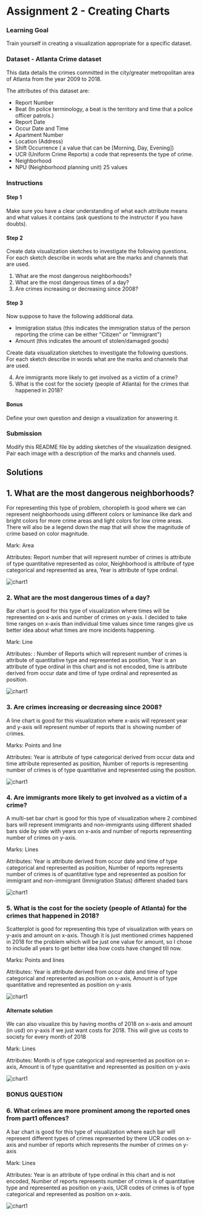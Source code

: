 ﻿# Assignment 2 - Creating Charts

### Learning Goal
Train yourself in creating a visualization appropriate for a specific dataset.

### Dataset - Atlanta Crime dataset

This data details the crimes committed in the city/greater metropolitan area of Atlanta from the year 2009 to 2018.

The attributes of this dataset are: 

- Report Number
- Beat (In police terminology, a beat is the territory and time that a police officer patrols.)
- Report Date
- Occur Date and Time
- Apartment Number
- Location (Address)
- Shift Occurrence ( a value that can be [Morning, Day, Evening])
- UCR (Uniform Crime Reports) a code that represents the type of crime.
- Neighborhood
- NPU (Neighborhood planning unit) 25 values



### Instructions

#### Step 1

Make sure you have a clear understanding of what each attribute means and what values it contains (ask questions to the instructor if you have doubts).

#### Step 2

Create data visualization sketches to investigate the following questions. For each sketch describe in words what are the marks and channels that are used.

1. What are the most dangerous neighborhoods?
2. What are the most dangerous times of a day?
3. Are crimes increasing or decreasing since 2008?


#### Step 3

Now suppose to have the following additional data.

- Immigration status (this indicates the immigration status of the person reporting the crime can be either "Citizen" or "Immigrant")
- Amount (this indicates the amount of stolen/damaged goods)


Create data visualization sketches to investigate the following questions. For each sketch describe in words what are the marks and channels that are used.

4. Are immigrants more likely to get involved as a victim of a crime?
5. What is the cost for the society (people of Atlanta) for the crimes that happened in 2018?

#### Bonus

Define your own question and design a visualization for answering it.


### Submission

Modify this README file by adding sketches of the visualization designed. Pair each image with a description of the marks and channels used.

## Solutions


## 1. What are the most dangerous neighborhoods?

For representing this type of problem, choropleth is good where we can represent neighborhoods using different colors or luminance like dark and bright colors for more crime areas and light colors for low crime areas. There will also be a legend down the map that will show the magnitude of crime based on color magnitude.

Mark: Area

Attributes: Report number that will represent number of crimes is attribute of type quantitative represented as color, Neighborhood is attribute of type categorical and represented as area, Year is attribute of type ordinal. 


  ![chart1](images/1a.jpg)




### 2. What are the most dangerous times of a day?

Bar chart is good for this type of visualization where times will be represented on x-axis and number of crimes on y-axis. I decided to take time ranges on x-axis than individual time values since time ranges give us better idea about what times are more incidents happening.

Mark: Line 

Attributes: : Number of Reports which will represent number of crimes is attribute of quantitative type and represented as position, Year is an attribute of type ordinal in this chart and is not encoded, time is attribute derived from occur date and time of type ordinal and represented as position.


  ![chart1](images/2b.jpg)





### 3. Are crimes increasing or decreasing since 2008?

A line chart is good for this visualization where x-axis will represent year and y-axis will represent number of reports that is showing number of crimes.

Marks: Points and line 

Attributes: Year is attribute of type categorical derived from occur data and time attribute represented as position, Number of reports is representing number of crimes is of type quantitative and represented using the position.


  ![chart1](images/3.jpg)




### 4. Are immigrants more likely to get involved as a victim of a crime?

A multi-set bar chart is good for this type of visualization where 2 combined bars will represent immigrants and non-immigrants using different shaded bars side by side with years on x-axis and number of reports representing number of crimes on y-axis.

Marks: Lines

Attributes: Year is attribute derived from occur date and time of type categorical and represented as position, Number of reports represents number of crimes is of quantitative type and represented as position for immigrant and non-immigrant (Immigration Status) different shaded bars

![chart1](images/4.jpg)




### 5. What is the cost for the society (people of Atlanta) for the crimes that happened in 2018?

Scatterplot is good for representing this type of visualization with years on y-axis and amount on x-axis. Though it is just mentioned crimes happened in 2018 for the problem which will be just one value for amount, so I chose to include all years to get better idea how costs have changed till now.

Marks: Points and lines

Attributes: Year is attribute derived from occur date and time of type categorical and represented as position on x-axis, Amount is of type quantitative and represented as position on y-axis


![chart1](images/5a.jpg)



#### Alternate solution
We can also visualize this by having months of 2018 on x-axis and amount (in usd) on y-axis if we just want costs for 2018. This will give us costs to society for every month of 2018

Mark: Lines

Attributes: Month is of type categorical and represented as position on x-axis, Amount is of type quantitative and represented as position on y-axis


![chart1](images/5c.bmp)




### BONUS QUESTION
### 6. What crimes are more prominent among the reported ones from part1 offences?

A bar chart is good for this type of visualization where each bar will represent different types of crimes represented by there UCR codes on x-axis and number of reports which represents the number of crimes on y-axis

Mark: Lines

Attributes: Year is an attribute of type ordinal in this chart and is not encoded, Number of reports represents number of crimes is of quantitative type and represented as position on y-axis, UCR codes of crimes is of type categorical and represented as position on x-axis.


![chart1](images/6.jpg)




